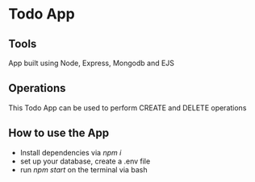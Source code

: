 # Todo App

## Tools
App built using Node, Express, Mongodb and EJS

## Operations 
This Todo App can be used to perform CREATE and DELETE operations

## How to use the App
<ul> 
<li>Install dependencies via <em>npm i</em></li>
<li>set up your database, create a .env file</li>
<li>run <em>npm start</em> on the terminal via bash</li>
</ul>



